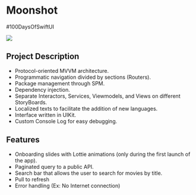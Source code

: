 # Moonshot
#100DaysOfSwiftUI

![](moonshoot.gif)

## Project Description

- Protocol-oriented MVVM architecture.
- Programmatic navigation divided by sections (Routers).
- Package management through SPM.
- Dependency injection.
- Separate Interactors, Services, Viewmodels, and Views on different StoryBoards.
- Localized texts to facilitate the addition of new languages.
- Interface written in UIKit.
- Custom Console Log for easy debugging.

## Features 

- Onboarding slides with Lottie animations (only during the first launch of the app).
- Paginated query to a public API.
- Search bar that allows the user to search for movies by title.
- Pull to refresh
- Error handling (Ex: No Internet connection)
